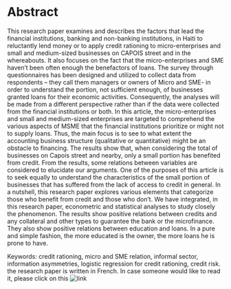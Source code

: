 # Abstract
This research paper examines and describes the factors that lead the financial institutions, banking and non-banking institutions, in Haiti to reluctantly lend money or to apply credit rationing to micro-enterprises and small and medium-sized businesses on CAPOIS street and in the whereabouts. It also focuses on the fact that the micro-enterprises and SME haven’t been often enough the benefactors of loans. The survey through questionnaires has been designed and utilized to collect data from respondents – they call them managers or owners of Micro and SME- in order to understand the portion, not sufficient enough, of businesses granted loans for their economic activities. Consequently, the analyses will be made from a different perspective rather than if the data were collected from the financial institutions or both.
In this article, the micro-enterprises and small and medium-sized enterprises are targeted to comprehend the various aspects of MSME that the financial institutions prioritize or might not to supply loans. Thus, the main focus is to see to what extent the accounting business structure (qualitative or quantitative) might be an obstacle to financing.
 The results show that, when considering the total of businesses on Capois street and nearby, only a small portion has benefited from credit. From the results, some relations between variables are considered to elucidate our arguments.
One of the purposes of this article is to seek equally to understand the characteristics of the small portion of businesses that has suffered from the lack of access to credit in general.  In a nutshell, this research paper explores various elements that categorize those who benefit from credit and those who don’t.
We have integrated, in this research paper, econometric and statistical analyses to study closely the phenomenon. The results show positive relations between credits and any collateral and other types to guarantee the bank or the microfinance. They also show positive relations between education and loans. In a pure and simple fashion, the more educated is the owner, the more loans he is prone to have.

Keywords: credit rationing, micro and SME relation, informal sector, information asymmetries, logistic regression for credit rationing, credit risk.
the research paper is written in French. In case someone would like to read it, please click on this ![link](https://www.academia.edu/39810370/Analyse_descriptive_de_l_acc%C3%A8s_au_financement_pour_le_secteur_informel_au_Centre-ville_Cas_des_MPE_et_PME_aux_environs_du_march%C3%A9_Salomon)
